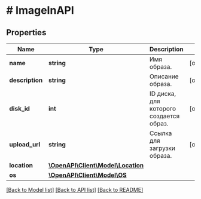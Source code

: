# # ImageInAPI

## Properties

Name | Type | Description | Notes
------------ | ------------- | ------------- | -------------
**name** | **string** | Имя образа. | [optional]
**description** | **string** | Описание образа. | [optional]
**disk_id** | **int** | ID диска, для которого создается образ. | [optional]
**upload_url** | **string** | Ссылка для загрузки образа. | [optional]
**location** | [**\OpenAPI\Client\Model\Location**](Location.md) |  |
**os** | [**\OpenAPI\Client\Model\OS**](OS.md) |  |

[[Back to Model list]](../../README.md#models) [[Back to API list]](../../README.md#endpoints) [[Back to README]](../../README.md)
